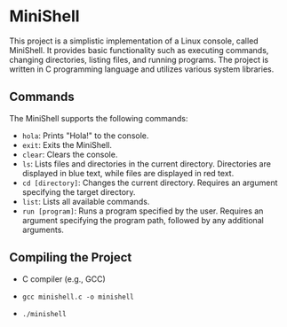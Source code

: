 # MiniShell

This project is a simplistic implementation of a Linux console, called MiniShell. It provides basic functionality such as executing commands, changing directories, listing files, and running programs. The project is written in C programming language and utilizes various system libraries.

## Commands

The MiniShell supports the following commands:

- `hola`: Prints "Hola!" to the console.
- `exit`: Exits the MiniShell.
- `clear`: Clears the console.
- `ls`: Lists files and directories in the current directory. Directories are displayed in blue text, while files are displayed in red text.
- `cd [directory]`: Changes the current directory. Requires an argument specifying the target directory.
- `list`: Lists all available commands.
- `run [program]`: Runs a program specified by the user. Requires an argument specifying the program path, followed by any additional arguments.

## Compiling the Project

- C compiler (e.g., GCC)

- `gcc minishell.c -o minishell`

- `./minishell`
